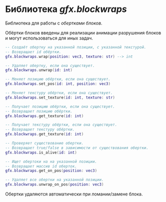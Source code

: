 # Библиотека *gfx.blockwraps*

Библиотека для работы с *обертками блоков*.

Обёртки блоков введены для реализации анимации разрушения блоков и могут
использоваться для иных задач.

```lua
-- Создаёт обертку на указанной позиции, с указанной текстурой.
-- Возвращает id обёртки.
gfx.blockwraps.wrap(position: vec3, texture: str) --> int

-- Удаляет обертку, если она существует.
gfx.blockwraps.unwrap(id: int)

-- Меняет позицию обёртки, если она существует.
gfx.blockwraps.set_pos(id: int, position: vec3)

-- Меняет текстуру обёртки, если она существует.
gfx.blockwraps.set_texture(id: int, texture: str)

-- Получает позицию обёртки, если она существует.
-- Возвращает позицию обёртки.
gfx.blockwraps.get_texture(id: int)

-- Получает текстуру обёртки, если она существует.
-- Возвращает текстуру обёртки.
gfx.blockwraps.get_texture(id: int)

-- Проверяет существование обертки.
-- Возвращает true/false в зависимости от существования обертки.
gfx.blockwraps.is_alive(id: int)

-- Ищет обертоки на на указанной позиции.
-- Возвращает массив id оберток.
gfx.blockwraps.get_on_pos(position: vec3)

-- Удаляет все обертки на указанной позиции.
gfx.blockwraps.unwrap_on_pos(position: vec3)
```

Обертки удаляются автоматически при ломании/замене блока.
